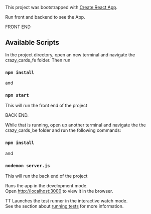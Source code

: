 This project was bootstrapped with [Create React App](https://github.com/facebook/create-react-app).

Run front and backend to see the App.

FRONT END

## Available Scripts

In the project directory, open an new terminal and navigate the crazy_cards_fe folder. Then run

### `npm install`

and

### `npm start`

This will run the front end of the project

BACK END.

While that is running, open up another terminal and navigate the the crazy_cards_be folder and run the following commands:

### `npm install`

and

### `nodemon server.js`

This will run the back end of the project

Runs the app in the development mode.<br>
Open [http://localhost:3000](http://localhost:3000) to view it in the browser.

TT
Launches the test runner in the interactive watch mode.<br>
See the section about [running tests](https://facebook.github.io/create-react-app/docs/running-tests) for more information.
